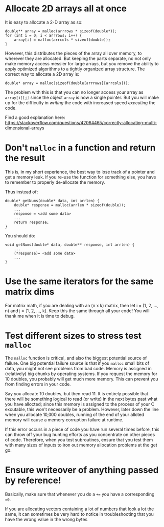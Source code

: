 # Allocate 2D arrays all at once

It is easy to allocate a 2-D array as so:
```
double** array = malloc(arrrows * sizeof(double*));
for (int i = 0; i < arrrows; i++) {
    array[i] = malloc(arrcols * sizeof(double));
}
```

However, this distributes the pieces of the array all over memory, to wherever they are allocated. But keeping the parts separate, no not only make memory access messier for large arrays, but you remove the ability to apply optimized algorithms to a tightly organized array structure. The correct way to allocate a 2D array is:

```
double* array = malloc(sizeof(double[arrrows][arrcols]));
```

The problem with this is that you can no longer access your array as `array[i][j]` since the object `array` is now a single pointer. But you will make up for the difficulty in _writing_ the code with increased speed _executing_ the code.

Find a good explanation here: https://stackoverflow.com/questions/42094465/correctly-allocating-multi-dimensional-arrays

# Don't `malloc` in a function and return the result

This is, in my short experience, the best way to lose track of a pointer and get a memory leak. If you re-use the function for something else, you have to remember to properly de-allocate the memory.

Thus instead of:
```
double* getNums(double* data, int arrlen) {
    double* response = malloc(arrlen * sizeof(double));
    ...
    response = <add some data>
    ...
    return response;
}
```

You should do:
```
void getNums(double* data, double** response, int arrlen) {
    ...
    (*response)= <add some data>
    ...
}
```

# Use the same iterators for the same matrix dims

For matrix math, if you are dealing with an (n x k) matrix, then let i = (1, 2, ..., n) and j = (1, 2, ..., k). Keep this the same through all your code! You will thank me when it is time to debug.

# Test different sizes to stress test `malloc`

The `malloc` function is critical, and also the biggest potential source of failure. One big potential failure source is that if you `malloc` small bits of data, you might not see problems from bad code. Memory is assigned in (relatively) big chunks by operating systems. If you request the memory for 10 doubles, you probably will get much more memory. This can prevent you from finding errors in your code.

Say you allocate 10 doubles, but then read 11. It is entirely possible that there will be something logical to read (or write) in the next bytes past what you have allocted; since this memory is assigned to the process of your C excutable, this won't necessarily be a problem. However, later down the line when you allocate 10,000 doubles, running of the end of your alloted memory will cause a memory corruption failure at runtime.

If this error occurs in a piece of code you have run several times before, this can throw off your bug hunting efforts as you concentrate on other pieces of code. Therefore, when you test subroutines, ensure that you test them with many sizes of inputs to iron out memory allocation problems at the get go.

# Ensure writeover of anything passed by reference!

Basically, make sure that whenever you do a `+=` you have a corresponding `=0`. 

If you are allocating vectors containing a lot of numbers that look a lot the same, it can sometimes be very hard to notice in troubleshooting that you have the wrong value in the wrong bytes. 
